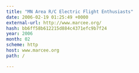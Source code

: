 ```yaml
---
title: "MN Area R/C Electric Flight Enthusiasts"
date: 2006-02-19 01:25:49 +0000
external-url: http://www.marcee.org/
hash: bb6ff58b612215d884c4371efc9b7f24
year: 2006
month: 02
scheme: http
host: www.marcee.org
path: /

---
```



